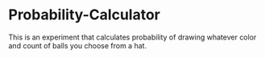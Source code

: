 # Probability-Calculator
This is an experiment that calculates probability of drawing whatever color and count of balls you choose from a hat. 
